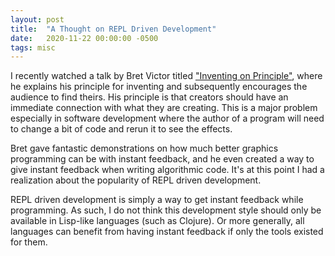 ```yaml
---
layout: post
title:  "A Thought on REPL Driven Development"
date:   2020-11-22 00:00:00 -0500
tags: misc
---
```


I recently watched a talk by Bret Victor titled ["Inventing on
Principle"](https://vimeo.com/36579366), where he explains his principle
for inventing and subsequently encourages the audience to find theirs.
His principle is that creators should have an immediate connection with
what they are creating.  This is a major problem especially in software
development where the author of a program will need to change a bit of
code and rerun it to see the effects.

Bret gave fantastic demonstrations on how much better graphics programming
can be with instant feedback, and he even created a way to give instant
feedback when writing algorithmic code. It's at this point I had a
realization about the popularity of REPL driven development.

REPL driven development is simply a way to get instant feedback while
programming. As such, I do not think this development style should only
be available in Lisp-like languages (such as Clojure). Or more generally,
all languages can benefit from having instant feedback if only the tools
existed for them.
